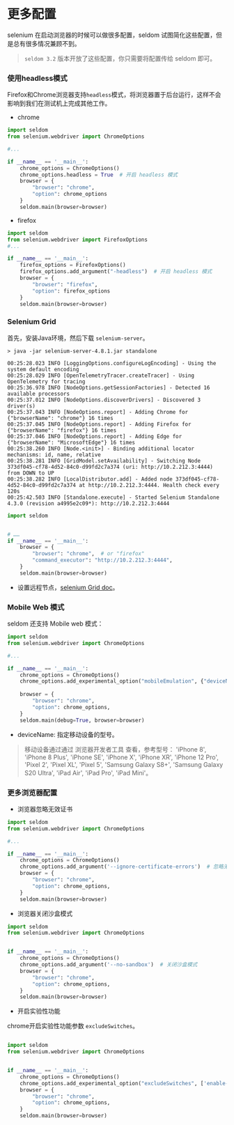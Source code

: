 # 更多配置

selenium 在启动浏览器的时候可以做很多配置，seldom 试图简化这些配置，但是总有很多情况兼顾不到。

> `seldom 3.2` 版本开放了这些配置，你只需要将配置传给 seldom 即可。 

### 使用headless模式

Firefox和Chrome浏览器支持`headless`模式，将浏览器置于后台运行，这样不会影响到我们在测试机上完成其他工作。

* chrome

```python
import seldom
from selenium.webdriver import ChromeOptions

#...

if __name__ == '__main__':
    chrome_options = ChromeOptions()
    chrome_options.headless = True  # 开启 headless 模式
    browser = {
        "browser": "chrome",
        "option": chrome_options
    }
    seldom.main(browser=browser)
```

* firefox

```python
import seldom
from selenium.webdriver import FirefoxOptions
#...

if __name__ == '__main__':
    firefox_options = FirefoxOptions()
    firefox_options.add_argument("-headless")  # 开启 headless 模式
    browser = {
        "browser": "firefox",
        "option": firefox_options
    }
    seldom.main(browser=browser)
```

### Selenium Grid

首先，安装Java环境，然后下载 `selenium-server`。

```shell
> java -jar selenium-server-4.8.1.jar standalone

00:25:28.023 INFO [LoggingOptions.configureLogEncoding] - Using the system default encoding
00:25:28.029 INFO [OpenTelemetryTracer.createTracer] - Using OpenTelemetry for tracing
00:25:36.978 INFO [NodeOptions.getSessionFactories] - Detected 16 available processors
00:25:37.012 INFO [NodeOptions.discoverDrivers] - Discovered 3 driver(s)
00:25:37.043 INFO [NodeOptions.report] - Adding Chrome for {"browserName": "chrome"} 16 times
00:25:37.045 INFO [NodeOptions.report] - Adding Firefox for {"browserName": "firefox"} 16 times
00:25:37.046 INFO [NodeOptions.report] - Adding Edge for {"browserName": "MicrosoftEdge"} 16 times
00:25:38.260 INFO [Node.<init>] - Binding additional locator mechanisms: id, name, relative
00:25:38.281 INFO [GridModel.setAvailability] - Switching Node 373df045-cf78-4d52-84c0-d99fd2c7a374 (uri: http://10.2.212.3:4444) from DOWN to UP
00:25:38.282 INFO [LocalDistributor.add] - Added node 373df045-cf78-4d52-84c0-d99fd2c7a374 at http://10.2.212.3:4444. Health check every 120s
00:25:42.503 INFO [Standalone.execute] - Started Selenium Standalone 4.3.0 (revision a4995e2c09*): http://10.2.212.3:4444
```

```python
import seldom


# ……
if __name__ == '__main__':
    browser = {
        "browser": "chrome",  # or "firefox"
        "command_executor": "http://10.2.212.3:4444",
    }
    seldom.main(browser=browser)

```

* 设置远程节点，[selenium Grid doc](https://www.selenium.dev/documentation/grid/getting_started/)。

### Mobile Web 模式

seldom 还支持 Mobile web 模式：

```python
import seldom
from selenium.webdriver import ChromeOptions

#...

if __name__ == '__main__':
    chrome_options = ChromeOptions()
    chrome_options.add_experimental_option("mobileEmulation", {"deviceName": "iPhone 8"})
    
    browser = {
        "browser": "chrome",
        "option": chrome_options,
    }
    seldom.main(debug=True, browser=browser)
```

* deviceName: 指定移动设备的型号。

> 移动设备通过通过 浏览器开发者工具 查看，参考型号：
> 'iPhone 8', 'iPhone 8 Plus', 'iPhone SE', 'iPhone X', 'iPhone XR', 'iPhone 12 Pro',
'Pixel 2', 'Pixel XL', 'Pixel 5', 'Samsung Galaxy S8+', 'Samsung Galaxy S20 Ultra',
'iPad Air', 'iPad Pro', 'iPad Mini'。


### 更多浏览器配置

* 浏览器忽略无效证书

```python
import seldom
from selenium.webdriver import ChromeOptions

#...

if __name__ == '__main__':
    chrome_options = ChromeOptions()
    chrome_options.add_argument('--ignore-certificate-errors')  # 忽略无效证书的问题
    browser = {
        "browser": "chrome",
        "option": chrome_options,
    }
    seldom.main(browser=browser)
```


* 浏览器关闭沙盒模式

```python
import seldom
from selenium.webdriver import ChromeOptions


if __name__ == '__main__':
    chrome_options = ChromeOptions()
    chrome_options.add_argument('--no-sandbox')  # 关闭沙盒模式
    browser = {
        "browser": "chrome",
        "option": chrome_options,
    }
    seldom.main(browser=browser)
```

* 开启实验性功能

chrome开启实验性功能参数 `excludeSwitches`。

```python

import seldom
from selenium.webdriver import ChromeOptions


if __name__ == '__main__':
    chrome_options = ChromeOptions()
    chrome_options.add_experimental_option("excludeSwitches", ['enable-automation', 'enable-logging'])
    browser = {
        "browser": "chrome",
        "option": chrome_options,
    }
    seldom.main(browser=browser)
```
